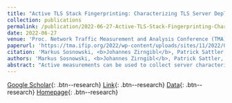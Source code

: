 ```yaml
---
title: "Active TLS Stack Fingerprinting: Characterizing TLS Server Deployments at Scale"
collection: publications
permalink: /publication/2022-06-27-Active-TLS-Stack-Fingerprinting-Characterizing-TLS-Server-Deployments-at-Scale
date: 2022-06-27
venue: 'Proc. Network Traffic Measurement and Analysis Conference (TMA)'
paperurl: 'https://tma.ifip.org/2022/wp-content/uploads/sites/11/2022/06/tma2022-paper35.pdf'
citation: 'Markus Sosnowski, <b>Johannes Zirngibl</b>, Patrick Sattler, Georg Carle, Claas Grohnfeldt, Michele Russo, Daniele Sgandurra, &quot;Active TLS Stack Fingerprinting: Characterizing TLS Server Deployments at Scale.&quot; Proc. Network Traffic Measurement and Analysis Conference (TMA), 2022.'
authors: 'Markus Sosnowski, <b>Johannes Zirngibl</b>, Patrick Sattler, Georg Carle, Claas Grohnfeldt, Michele Russo, Daniele Sgandurra'
abstract: "Active measurements can be used to collect server characteristics on a large scale. This kind of metadata can help discovering hidden relations and commonalities among server deployments offering new possibilities to cluster and classify them. As an example, identifying a previously-unknown cybercriminal infrastructures can be a valuable source for cyber-threat intelligence. We propose herein an active measurement-based methodology for acquiring Transport Layer Security (TLS) metadata from servers and leverage it for their fingerprinting. Our fingerprints capture the characteristic behavior of the TLS stack primarily caused by the implementation, configuration, and hardware support of the underlying server. Using an empirical optimization strategy that maximizes information gain from every handshake to minimize measurement costs, we generated 10 general-purpose Client Hellos used as scanning probes to create a large database of TLS configurations used for classifying servers. We fingerprinted 28 million servers from the Alexa and Majestic toplists and two Command and Control (C2) blocklists over a period of 30 weeks with weekly snapshots as foundation for two long-term case studies: classification of Content Delivery Network and C2 servers. The proposed methodology shows a precision of more than 99 % and enables a stable identification of new servers over time. This study describes a new opportunity for active measurements to provide valuable insights into the Internet that can be used in security-relevant use cases."
---
```

[Google Scholar](https://scholar.google.com/scholar?q=Active+TLS+Stack+Fingerprinting:+Characterizing+TLS+Server+Deployments+at+Scale){: .btn--research} [Link](https://tma.ifip.org/2022/wp-content/uploads/sites/11/2022/06/tma2022-paper35.pdf){: .btn--research} [Data](https://doi.org/10.14459/2022mp1658435){: .btn--research} [Homepage](https://active-tls-fingerprinting.github.io/){: .btn--research}